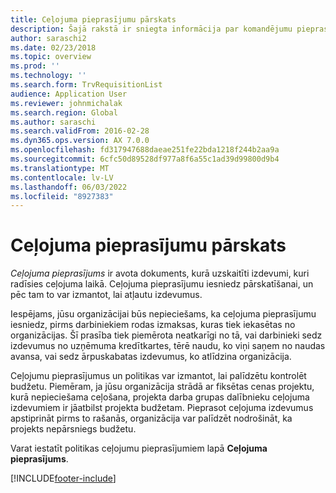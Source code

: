 ```yaml
---
title: Ceļojuma pieprasījumu pārskats
description: Šajā rakstā ir sniegta informācija par komandējumu pieprasījumiem. Ceļojuma pieprasījuma dokumentu plānotās ceļojuma izmaksas.
author: saraschi2
ms.date: 02/23/2018
ms.topic: overview
ms.prod: ''
ms.technology: ''
ms.search.form: TrvRequisitionList
audience: Application User
ms.reviewer: johnmichalak
ms.search.region: Global
ms.author: saraschi
ms.search.validFrom: 2016-02-28
ms.dyn365.ops.version: AX 7.0.0
ms.openlocfilehash: fd317947688daeae251fe22bda1218f244b2aa9a
ms.sourcegitcommit: 6cfc50d89528df977a8f6a55c1ad39d99800d9b4
ms.translationtype: MT
ms.contentlocale: lv-LV
ms.lasthandoff: 06/03/2022
ms.locfileid: "8927383"
---
```

# <a name="travel-requisitions-overview"></a>Ceļojuma pieprasījumu pārskats

*Ceļojuma pieprasījums* ir avota dokuments, kurā uzskaitīti izdevumi, kuri radīsies ceļojuma laikā. Ceļojuma pieprasījumu iesniedz pārskatīšanai, un pēc tam to var izmantot, lai atļautu izdevumus.

Iespējams, jūsu organizācijai būs nepieciešams, ka ceļojuma pieprasījumu iesniedz, pirms darbiniekiem rodas izmaksas, kuras tiek iekasētas no organizācijas. Šī prasība tiek piemērota neatkarīgi no tā, vai darbinieki sedz izdevumus no uzņēmuma kredītkartes, tērē naudu, ko viņi saņem no naudas avansa, vai sedz ārpuskabatas izdevumus, ko atlīdzina organizācija.

Ceļojumu pieprasījumus un politikas var izmantot, lai palīdzētu kontrolēt budžetu. Piemēram, ja jūsu organizācija strādā ar fiksētas cenas projektu, kurā nepieciešama ceļošana, projekta darba grupas dalībnieku ceļojuma izdevumiem ir jāatbilst projekta budžetam. Pieprasot ceļojuma izdevumus apstiprināt pirms to rašanās, organizācija var palīdzēt nodrošināt, ka projekts nepārsniegs budžetu.

Varat iestatīt politikas ceļojumu pieprasījumiem lapā **Ceļojuma pieprasījums**.


[!INCLUDE[footer-include](../includes/footer-banner.md)]